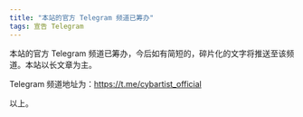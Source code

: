 ```yaml
---
title: "本站的官方 Telegram 频道已筹办"
tags: 宣告 Telegram
---
```


本站的官方 Telegram 频道已筹办，今后如有简短的，碎片化的文字将推送至该频道。本站以长文章为主。

Telegram 频道地址为：https://t.me/cybartist_official

以上。

